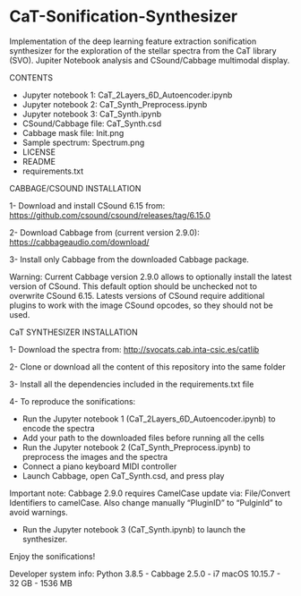 # CaT-Sonification-Synthesizer
Implementation of the deep learning feature extraction sonification synthesizer for the exploration of the stellar spectra from the CaT library (SVO). Jupiter Notebook analysis and CSound/Cabbage multimodal display.

CONTENTS
- Jupyter notebook 1: CaT_2Layers_6D_Autoencoder.ipynb
- Jupyter notebook 2: CaT_Synth_Preprocess.ipynb
- Jupyter notebook 3: CaT_Synth.ipynb
- CSound/Cabbage file: CaT_Synth.csd
- Cabbage mask file: Init.png
- Sample spectrum: Spectrum.png
- LICENSE
- README
- requirements.txt

CABBAGE/CSOUND INSTALLATION

1- Download and install CSound 6.15 from: https://github.com/csound/csound/releases/tag/6.15.0

2- Download Cabbage from (current version 2.9.0): https://cabbageaudio.com/download/ 

3- Install only Cabbage from the downloaded Cabbage package.

   Warning: Current Cabbage version 2.9.0 allows to optionally install the latest version of CSound. This default option should be unchecked not to overwrite CSound 6.15.
   Latests versions of CSound require additional plugins to work with the image CSound opcodes, so they should not be used.


CaT SYNTHESIZER INSTALLATION

1- Download the spectra from: http://svocats.cab.inta-csic.es/catlib

2- Clone or download all the content of this repository into the same folder

3- Install all the dependencies included in the requirements.txt file

4- To reproduce the sonifications:
   - Run the Jupyter notebook 1 (CaT_2Layers_6D_Autoencoder.ipynb) to encode the spectra
   - Add your path to the downloaded files before running all the cells
   - Run the Jupyter notebook 2 (CaT_Synth_Preprocess.ipynb) to preprocess the images and the spectra
   - Connect a piano keyboard MIDI controller
   - Launch Cabbage, open CaT_Synth.csd, and press play

   Important note: Cabbage 2.9.0 requires CamelCase update via: File/Convert Identifiers to camelCase. Also change manually “PluginID” to “PulginId” to avoid warnings.

   - Run the Jupyter notebook 3 (CaT_Synth.ipynb) to launch the synthesizer.

Enjoy the sonifications!

Developer system info: Python 3.8.5 - Cabbage 2.5.0 - i7 macOS 10.15.7 - 32 GB - 1536 MB
